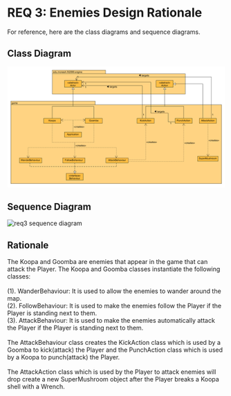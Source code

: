 # REQ 3: Enemies Design Rationale

For reference, here are the class diagrams and sequence diagrams.

## Class Diagram

![req3 class diagram](./REQ3_class.png "REQ2 Class Diagram")

## Sequence Diagram

![req3 sequence diagram]()

## Rationale
The Koopa and Goomba are enemies that appear in the game that can attack
the Player. The Koopa and Goomba classes instantiate the following classes:</br></br>
(1). WanderBehaviour: It is used to allow the enemies to wander around the map.</br>
(2). FollowBehaviour: It is used to make the enemies follow the Player if the Player
is standing next to them.</br>
(3). AttackBehaviour: It is used to make the enemies automatically attack the Player
if the Player is standing next to them.</br></br>
The AttackBehaviour class creates the KickAction class which is used by a Goomba
to kick(attack) the Player and the PunchAction class which is used by a Koopa
to punch(attack) the Player.</br></br>
The AttackAction class which is used by the Player to attack enemies will drop
create a new SuperMushroom object after the Player breaks a Koopa shell with 
a Wrench.
